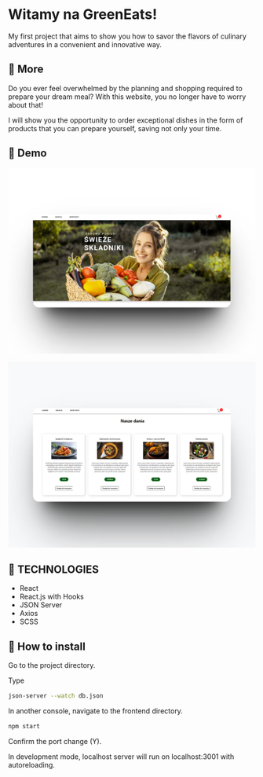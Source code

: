 # Witamy na GreenEats! 


My first project that aims to show you how to savor the flavors of culinary adventures in a convenient and innovative way.


  ## 🍎 More  

Do you ever feel overwhelmed by the planning and shopping required to prepare your dream meal?
With this website, you no longer have to worry about that!

I will show you the opportunity to order exceptional dishes in the form of products that you can prepare yourself, saving not only your time.


## 🌽 Demo
![Logo](https://github.com/MagdalenaMatoga/Projekt_koncowy_JS/blob/main/frontend/public/33shots_so.png?raw=true)

![Logo](https://github.com/MagdalenaMatoga/Projekt_koncowy_JS/blob/main/frontend/public/443shots_so.png?raw=true)


## 🍋 TECHNOLOGIES

* React 
* React.js with Hooks
* JSON Server
* Axios
* SCSS


## 🍉 How to install

Go to the project directory.

Type 

```bash
json-server --watch db.json
```
In another console, navigate to the frontend directory.

```bash
npm start
```
Confirm the port change (Y).

In development mode, localhost server will run on localhost:3001 with autoreloading.
